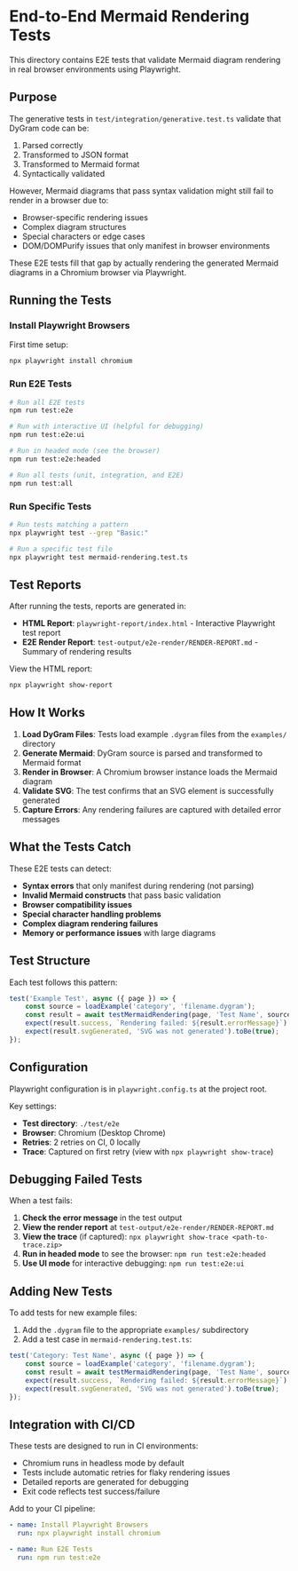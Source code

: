 # End-to-End Mermaid Rendering Tests

This directory contains E2E tests that validate Mermaid diagram rendering in real browser environments using Playwright.

## Purpose

The generative tests in `test/integration/generative.test.ts` validate that DyGram code can be:
1. Parsed correctly
2. Transformed to JSON format
3. Transformed to Mermaid format
4. Syntactically validated

However, Mermaid diagrams that pass syntax validation might still fail to render in a browser due to:
- Browser-specific rendering issues
- Complex diagram structures
- Special characters or edge cases
- DOM/DOMPurify issues that only manifest in browser environments

These E2E tests fill that gap by actually rendering the generated Mermaid diagrams in a Chromium browser via Playwright.

## Running the Tests

### Install Playwright Browsers

First time setup:

```bash
npx playwright install chromium
```

### Run E2E Tests

```bash
# Run all E2E tests
npm run test:e2e

# Run with interactive UI (helpful for debugging)
npm run test:e2e:ui

# Run in headed mode (see the browser)
npm run test:e2e:headed

# Run all tests (unit, integration, and E2E)
npm run test:all
```

### Run Specific Tests

```bash
# Run tests matching a pattern
npx playwright test --grep "Basic:"

# Run a specific test file
npx playwright test mermaid-rendering.test.ts
```

## Test Reports

After running the tests, reports are generated in:

- **HTML Report**: `playwright-report/index.html` - Interactive Playwright test report
- **E2E Render Report**: `test-output/e2e-render/RENDER-REPORT.md` - Summary of rendering results

View the HTML report:

```bash
npx playwright show-report
```

## How It Works

1. **Load DyGram Files**: Tests load example `.dygram` files from the `examples/` directory
2. **Generate Mermaid**: DyGram source is parsed and transformed to Mermaid format
3. **Render in Browser**: A Chromium browser instance loads the Mermaid diagram
4. **Validate SVG**: The test confirms that an SVG element is successfully generated
5. **Capture Errors**: Any rendering failures are captured with detailed error messages

## What the Tests Catch

These E2E tests can detect:

- **Syntax errors** that only manifest during rendering (not parsing)
- **Invalid Mermaid constructs** that pass basic validation
- **Browser compatibility issues**
- **Special character handling problems**
- **Complex diagram rendering failures**
- **Memory or performance issues** with large diagrams

## Test Structure

Each test follows this pattern:

```typescript
test('Example Test', async ({ page }) => {
    const source = loadExample('category', 'filename.dygram');
    const result = await testMermaidRendering(page, 'Test Name', source);
    expect(result.success, `Rendering failed: ${result.errorMessage}`).toBe(true);
    expect(result.svgGenerated, 'SVG was not generated').toBe(true);
});
```

## Configuration

Playwright configuration is in `playwright.config.ts` at the project root.

Key settings:
- **Test directory**: `./test/e2e`
- **Browser**: Chromium (Desktop Chrome)
- **Retries**: 2 retries on CI, 0 locally
- **Trace**: Captured on first retry (view with `npx playwright show-trace`)

## Debugging Failed Tests

When a test fails:

1. **Check the error message** in the test output
2. **View the render report** at `test-output/e2e-render/RENDER-REPORT.md`
3. **View the trace** (if captured): `npx playwright show-trace <path-to-trace.zip>`
4. **Run in headed mode** to see the browser: `npm run test:e2e:headed`
5. **Use UI mode** for interactive debugging: `npm run test:e2e:ui`

## Adding New Tests

To add tests for new example files:

1. Add the `.dygram` file to the appropriate `examples/` subdirectory
2. Add a test case in `mermaid-rendering.test.ts`:

```typescript
test('Category: Test Name', async ({ page }) => {
    const source = loadExample('category', 'filename.dygram');
    const result = await testMermaidRendering(page, 'Test Name', source);
    expect(result.success, `Rendering failed: ${result.errorMessage}`).toBe(true);
    expect(result.svgGenerated, 'SVG was not generated').toBe(true);
});
```

## Integration with CI/CD

These tests are designed to run in CI environments:
- Chromium runs in headless mode by default
- Tests include automatic retries for flaky rendering issues
- Detailed reports are generated for debugging
- Exit code reflects test success/failure

Add to your CI pipeline:

```yaml
- name: Install Playwright Browsers
  run: npx playwright install chromium

- name: Run E2E Tests
  run: npm run test:e2e
```
